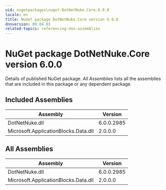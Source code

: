```yaml
---
uid: nugetpackages\nuget-DotNetNuke.Core-6.0.0
locale: en
title: NuGet package DotNetNuke.Core version 6.0.0
dnnversion: 09.04.03
related-topics: referencing-dnn-assemblies
---
```


# NuGet package DotNetNuke.Core version 6.0.0
Details of published NuGet package.
*All Assemblies* lists all the assemblies that are included in this package or any dependent package.

## Included Assemblies

|Assembly|Version|
|---|---|
|DotNetNuke.dll|6.0.0.2985|
|Microsoft.ApplicationBlocks.Data.dll|2.0.0.0|

## All Assemblies

|Assembly|Version|
|---|---|
|DotNetNuke.dll|6.0.0.2985|
|Microsoft.ApplicationBlocks.Data.dll|2.0.0.0|

